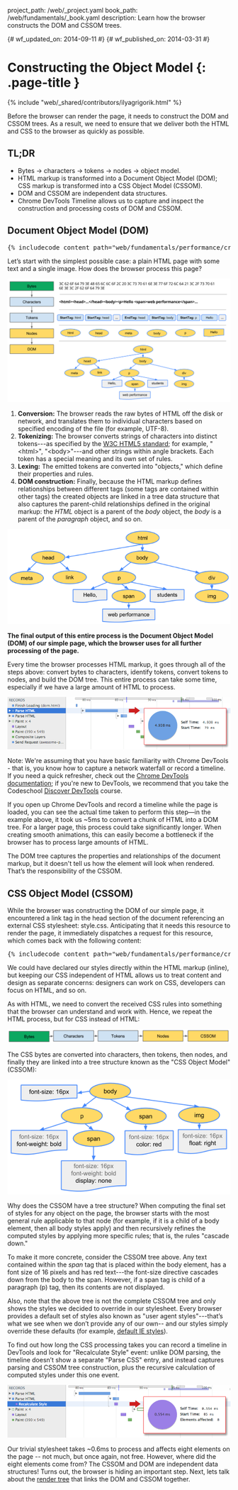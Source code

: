 project_path: /web/_project.yaml
book_path: /web/fundamentals/_book.yaml
description: Learn how the browser constructs the DOM and CSSOM trees.

{# wf_updated_on: 2014-09-11 #}
{# wf_published_on: 2014-03-31 #}

# Constructing the Object Model {: .page-title }

{% include "web/_shared/contributors/ilyagrigorik.html" %}

Before the browser can render the page, it needs to construct the DOM and CSSOM trees. As a result, we need to ensure that we deliver both the HTML and CSS to the browser as quickly as possible.


## TL;DR
- Bytes → characters → tokens → nodes → object model.
- HTML markup is transformed into a Document Object Model (DOM); CSS markup is transformed into a CSS Object Model (CSSOM).
- DOM and CSSOM are independent data structures.
- Chrome DevTools Timeline allows us to capture and inspect the construction and processing costs of DOM and CSSOM.


## Document Object Model (DOM)

<pre class="prettyprint">
{% includecode content_path="web/fundamentals/performance/critical-rendering-path/_code/basic_dom.html" region_tag="full" %}
</pre>

Let’s start with the simplest possible case: a plain HTML page with some text and a single image. How does the browser process this page?

<img src="images/full-process.png" alt="DOM construction process">

1. **Conversion:** The browser reads the raw bytes of HTML off the disk or network, and translates them to individual characters based on specified encoding of the file (for example, UTF-8).
1. **Tokenizing:** The browser converts strings of characters into distinct tokens---as specified by the [W3C HTML5 standard](http://www.w3.org/TR/html5/); for example, "&lt;html&gt;", "&lt;body&gt;"---and other strings within angle brackets. Each token has a special meaning and its own set of rules.
1. **Lexing:** The emitted tokens are converted into "objects," which define their properties and rules.
1. **DOM construction:** Finally, because the HTML markup defines relationships between different tags (some tags are contained within other tags) the created objects are linked in a tree data structure that also captures the parent-child relationships defined in the original markup: the _HTML_ object is a parent of the _body_ object, the _body_ is a parent of the _paragraph_ object, and so on.

<img src="images/dom-tree.png"  alt="DOM tree">

**The final output of this entire process is the Document Object Model (DOM) of our simple page, which the browser uses for all further processing of the page.**

Every time the browser processes HTML markup, it goes through all of the steps above: convert bytes to characters, identify tokens, convert tokens to nodes, and build the DOM tree. This entire process can take some time, especially if we have a large amount of HTML to process.

<img src="images/dom-timeline.png"  alt="Tracing DOM construction in DevTools">

Note: We're assuming that you have basic familiarity with Chrome DevTools - that is, you know how to capture a network waterfall or record a timeline. If you need a quick refresher, check out the <a href='/web/tools/chrome-devtools'>Chrome DevTools documentation</a>; if you're new to DevTools, we recommend that you take the Codeschool <a href='http://discover-devtools.codeschool.com/'>Discover DevTools</a> course.

If you open up Chrome DevTools and record a timeline while the page is loaded, you can see the actual time taken to perform this step&mdash;in the example above, it took us ~5ms to convert a chunk of HTML into a DOM tree. For a larger page, this process could take significantly longer. When creating smooth animations, this can easily become a bottleneck if the browser has to process large amounts of HTML.

The DOM tree captures the properties and relationships of the document markup, but it doesn't tell us how the element will look when rendered. That’s the responsibility of the CSSOM.

## CSS Object Model (CSSOM)

While the browser was constructing the DOM of our simple page, it encountered a link tag in the head section of the document referencing an external CSS stylesheet: style.css. Anticipating that it needs this resource to render the page, it immediately dispatches a request for this resource, which comes back with the following content:

<pre class="prettyprint">
{% includecode content_path="web/fundamentals/performance/critical-rendering-path/_code/style.css" region_tag="full" %}
</pre>

We could have declared our styles directly within the HTML markup (inline), but keeping our CSS independent of HTML allows us to treat content and design as separate concerns: designers can work on CSS, developers can focus on HTML, and so on.

As with HTML, we need to convert the received CSS rules into something that the browser can understand and work with. Hence, we repeat the HTML process, but for CSS instead of HTML:

<img src="images/cssom-construction.png"  alt="CSSOM construction steps">

The CSS bytes are converted into characters, then tokens, then nodes, and finally they are linked into a tree structure known as the "CSS Object Model" (CSSOM):

<img src="images/cssom-tree.png"  alt="CSSOM tree">

Why does the CSSOM have a tree structure? When computing the final set of styles for any object on the page, the browser starts with the most general rule applicable to that node (for example, if it is a child of a body element, then all body styles apply) and then recursively refines the computed styles by applying more specific rules; that is, the rules "cascade down."

To make it more concrete, consider the CSSOM tree above. Any text contained within the _span_ tag that is placed within the body element, has a font size of 16 pixels and has red text---the font-size directive cascades down from the body to the span. However, if a span tag is child of a paragraph (p) tag, then its contents are not displayed.

Also, note that the above tree is not the complete CSSOM tree and only shows the styles we decided to override in our stylesheet. Every browser provides a default set of styles also known as "user agent styles"---that’s what we see when we don’t provide any of our own-- and our styles simply override these defaults (for example, [default IE styles](http://www.iecss.com/)).

To find out how long the CSS processing takes you can record a timeline in DevTools and look for "Recalculate Style" event: unlike DOM parsing, the timeline doesn’t show a separate "Parse CSS" entry, and instead captures parsing and CSSOM tree construction, plus the recursive calculation of computed styles under this one event.

<img src="images/cssom-timeline.png"  alt="Tracing CSSOM construction in DevTools">

Our trivial stylesheet takes ~0.6ms to process and affects eight elements on the page -- not much, but once again, not free. However, where did the eight elements come from? The CSSOM and DOM are independent data structures! Turns out, the browser is hiding an important step. Next, lets talk about the [render tree](http://localhost:8080/web/fundamentals/performance/critical-rendering-path/render-tree-construction) that links the DOM and CSSOM together.
